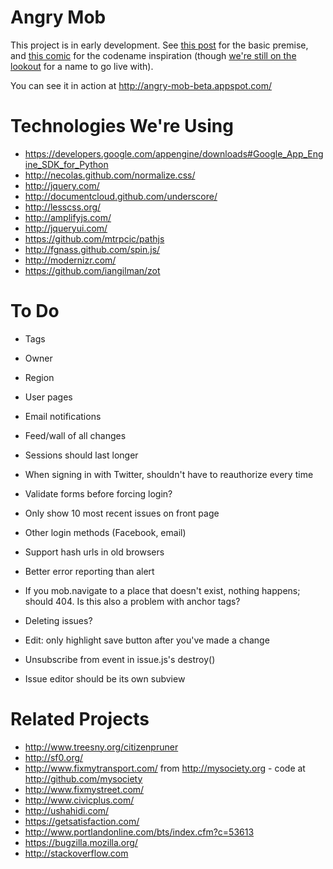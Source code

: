 # Angry Mob

This project is in early development. See [this post](http://blog.iangilman.com/2012/01/issue-tracking-for-real-world.html) for the basic premise, and [this comic](http://wondermark.com/894/) for the codename inspiration (though [we're still on the lookout](https://github.com/iangilman/angry-mob/issues/1) for a name to go live with).

You can see it in action at http://angry-mob-beta.appspot.com/

# Technologies We're Using

* https://developers.google.com/appengine/downloads#Google_App_Engine_SDK_for_Python
* http://necolas.github.com/normalize.css/
* http://jquery.com/
* http://documentcloud.github.com/underscore/
* http://lesscss.org/
* http://amplifyjs.com/
* http://jqueryui.com/
* https://github.com/mtrpcic/pathjs
* http://fgnass.github.com/spin.js/
* http://modernizr.com/
* https://github.com/iangilman/zot

# To Do

* Tags
* Owner
* Region

* User pages
* Email notifications
* Feed/wall of all changes

* Sessions should last longer
* When signing in with Twitter, shouldn't have to reauthorize every time
* Validate forms before forcing login?
* Only show 10 most recent issues on front page
* Other login methods (Facebook, email)
* Support hash urls in old browsers
* Better error reporting than alert
* If you mob.navigate to a place that doesn't exist, nothing happens; should 404. Is this also a problem with anchor tags?
* Deleting issues?
* Edit: only highlight save button after you've made a change
* Unsubscribe from event in issue.js's destroy()
* Issue editor should be its own subview

# Related Projects

* http://www.treesny.org/citizenpruner
* http://sf0.org/
* http://www.fixmytransport.com/ from http://mysociety.org - code at http://github.com/mysociety
* http://www.fixmystreet.com/
* http://www.civicplus.com/
* http://ushahidi.com/
* https://getsatisfaction.com/
* http://www.portlandonline.com/bts/index.cfm?c=53613
* https://bugzilla.mozilla.org/
* http://stackoverflow.com
